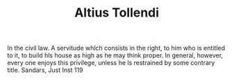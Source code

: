---
title: Altius Tollendi
permalink: "/definitions/altius-tollendi.html"
body: In the civil law. A servitude whlch consists in the right, to him who is entitled
  to it, to build hls house as high as he may think proper. In general, however, every
  one enjoys this privilege, unless he ls restrained by some contrary title. Sandars,
  Just Inst 119
published_at: '2018-07-07'
layout: post
---